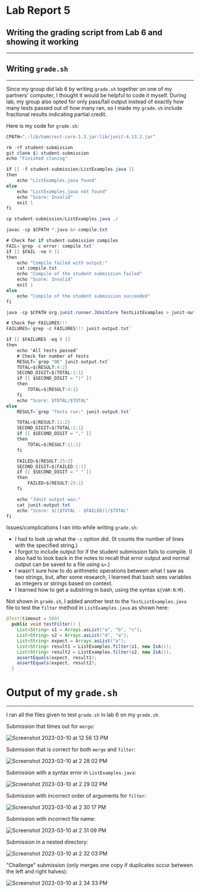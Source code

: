 # Lab Report 5 

## Writing the grading script from Lab 6 and showing it working

---

## Writing ```grade.sh```

---

Since my group did lab 6 by writing ```grade.sh``` together on one of my partners' computer, I thought it would be helpful to code it myself. During lab, my group also opted for only pass/fail output instead of exactly how many tests passed out of how many ran, so I made my ```grade.sh``` include fractional results indicating partial credit.

Here is my code for ```grade.sh```:

```java
CPATH=".:lib/hamcrest-core-1.3.jar:lib/junit-4.13.2.jar"

rm -rf student-submission
git clone $1 student-submission
echo "Finished cloning"

if [[ -f student-submission/ListExamples.java ]]
then
    echo "ListExamples.java found"
else
    echo "ListExamples.java not found"
    echo "Score: Invalid"
    exit 1
fi

cp student-submission/ListExamples.java ./

javac -cp $CPATH *.java &> compile.txt

# Check for if student-submission compiles
FAIL=`grep -c error: compile.txt`
if [[ $FAIL -ne 0 ]] 
then
    echo "Compile failed with output:"
    cat compile.txt
    echo "Compile of the student submission failed"
    echo "Score: Invalid"
    exit 1
else
    echo "Compile of the student submission succeeded"
fi

java -cp $CPATH org.junit.runner.JUnitCore TestListExamples > junit-output.txt

# Check for FAILURES!!!
FAILURES=`grep -c FAILURES!!! junit-output.txt`

if [[ $FAILURES -eq 0 ]]
then 
    echo 'All tests passed'
    # Check for number of tests 
    RESULT=`grep "OK" junit-output.txt`
    TOTAL=${RESULT:4:2}
    SECOND_DIGIT=${TOTAL:1:1}
    if [[ $SECOND_DIGIT = ")" ]]
    then
        TOTAL=${RESULT:4:1}
    fi
    echo "Score: $TOTAL/$TOTAL"
else
    RESULT=`grep "Tests run:" junit-output.txt`

    TOTAL=${RESULT:11:2}
    SECOND_DIGIT=${TOTAL:1:1}
    if [[ $SECOND_DIGIT = "," ]]
    then
        TOTAL=${RESULT:11:1}
    fi

    FAILED=${RESULT:25:2}
    SECOND_DIGIT=${FAILED:1:1}
    if [[ $SECOND_DIGIT = " " ]]
    then 
        FAILED=${RESULT:25:1}
    fi

    echo "JUnit output was:"
    cat junit-output.txt
    echo "Score: $(($TOTAL - $FAILED))/$TOTAL"
fi
```

Issues/complications I ran into while writing ```grade.sh```:
- I had to look up what the ```-c``` option did. (It counts the number of lines with the specified string.)
- I forgot to include output for if the student submission fails to compile. (I also had to look back in the notes to recall that error output and normal output can be saved to a file using ```&>```.)
- I wasn't sure how to do arithmetic operations between what I saw as two strings, but, after some research, I learned that bash sees variables as integers or strings based on context. 
- I learned how to get a substring in bash, using the syntax ```${VAR:N:M}```. 

Not shown in ```grade.sh```, I added another test to the ```TestListExamples.java``` file to test the ```filter``` method in ```ListExamples.java``` as shown here:

```java
@Test(timeout = 500)
  public void testFilter() {
    List<String> s1 = Arrays.asList("a", "b", "c");
    List<String> s2 = Arrays.asList("d", "a");
    List<String> expect = Arrays.asList("a");
    List<String> result1 = ListExamples.filter(s1, new IsA());
    List<String> result2 = ListExamples.filter(s2, new IsA());
    assertEquals(expect, result1);
    assertEquals(expect, result2);
  }
```

# Output of my ```grade.sh```

---

I ran all the files given to test ```grade.sh``` in lab 6 on my ```grade.sh```.

Submission that times out for ```merge```:

![Screenshot 2023-03-10 at 12 56 13 PM](https://user-images.githubusercontent.com/122576781/224426610-e627a11c-acef-48ee-a284-ef6cc028c60a.png)

Submission that is correct for both ```merge``` and ```filter```:

![Screenshot 2023-03-10 at 2 28 02 PM](https://user-images.githubusercontent.com/122576781/224439993-0d8b1904-5a2f-48be-ae9d-bd0c6d74f38e.png)

Submission with a syntax error in ```ListExamples.java```:

![Screenshot 2023-03-10 at 2 29 02 PM](https://user-images.githubusercontent.com/122576781/224440105-dc184062-f58f-4365-976f-5fb7c894878b.png)

Submission with incorrect order of arguments for ```filter```:

![Screenshot 2023-03-10 at 2 30 17 PM](https://user-images.githubusercontent.com/122576781/224440293-f539cc7a-30ce-4210-930e-6f015c6c42c4.png)

Submission with incorrect file name:

![Screenshot 2023-03-10 at 2 31 09 PM](https://user-images.githubusercontent.com/122576781/224440430-b83bd6d0-c6d6-482e-b196-d18c254ec7ae.png)

Submission in a nested directory:

![Screenshot 2023-03-10 at 2 32 03 PM](https://user-images.githubusercontent.com/122576781/224440565-42c21e9d-adbd-4165-b512-5aab3aefebea.png)

"Challenge" submission (only merges one copy if duplicates occur between the left and right halves):

![Screenshot 2023-03-10 at 2 34 33 PM](https://user-images.githubusercontent.com/122576781/224440862-73f0ca72-0ae3-4c47-9cea-00ea5469da79.png)
